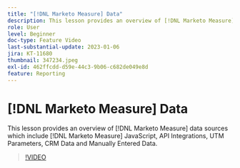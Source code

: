 ```yaml
---
title: "[!DNL Marketo Measure] Data"
description: This lesson provides an overview of [!DNL Marketo Measure] data sources which include [!DNL Marketo Measure] JavaScript, API Integrations, UTM Parameters, CRM Data and Manually Entered Data.
role: User
level: Beginner
doc-type: Feature Video
last-substantial-update: 2023-01-06
jira: KT-11680
thumbnail: 347234.jpeg
exl-id: 462ffcdd-d59e-44c3-9b06-c682de049e8d
feature: Reporting
---
```

# [!DNL Marketo Measure] Data

This lesson provides an overview of [!DNL Marketo Measure] data sources which include [!DNL Marketo Measure] JavaScript, API Integrations, UTM Parameters, CRM Data and Manually Entered Data.

>[!VIDEO](https://video.tv.adobe.com/v/347234/?quality=12&learn=on)
